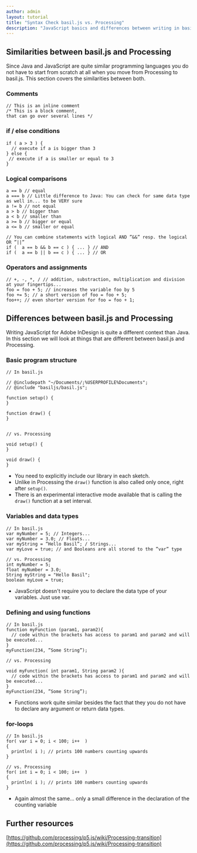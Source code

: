 ```yaml
---
author: admin
layout: tutorial
title: "Syntax Check basil.js vs. Processing"
description: "JavaScript basics and differences between writing in basil.js and Processing."
---
```


## Similarities between basil.js and Processing

Since Java and JavaScript are quite similar programming languages you do not have to start from scratch at all when you move from Processing to basil.js. This section covers the similarities between both.

### Comments

```
// This is an inline comment
/* This is a block comment,
that can go over several lines */
```

### if / else conditions

```
if ( a > 3 ) { 
  // execute if a is bigger than 3
} else {
 // execute if a is smaller or equal to 3
}
```

### Logical comparisons

```
a == b // equal
a === b // Little difference to Java: You can check for same data type as well in... to be VERY sure
a != b // not equal
a > b // bigger than
a < b // smaller than
a >= b // bigger or equal
a <= b // smaller or equal

// You can combine statements with logical AND ”&&” resp. the logical OR ”||”
if (  a == b && b == c ) { ... } // AND
if (  a == b || b == c ) { ... } // OR
```

### Operators and assignments

```
// +, -, *, / // addition, substraction, multiplication and division at your fingertips...
foo = foo + 5; // increases the variable foo by 5
foo += 5; // a short version of foo = foo + 5;
foo++; // even shorter version for foo = foo + 1;
```

## Differences between basil.js and Processing

Writing JavaScript for Adobe InDesign is quite a different context than Java. In this section we will look at things that are different between basil.js and Processing.

### Basic program structure

```
// In basil.js

// @includepath "~/Documents/;%USERPROFILE%Documents";
// @include "basiljs/basil.js";

function setup() {
}

function draw() {
}


// vs. Processing

void setup() {
}

void draw() {
}
```

- You need to explicitly include our library in each sketch.
- Unlike in Processing the `draw()` function is also called only once, right after `setup()`.
- There is an experimental interactive mode available that is calling the `draw()` function at a set interval.

### Variables and data types

```
// In basil.js
var myNumber = 5; // Integers...
var myNumber = 3.0; // Floats...
var myString = ”Hello Basil”; / Strings...
var myLove = true; // and Booleans are all stored to the ”var” type

// vs. Processing
int myNumber = 5;
float myNumber = 3.0;
String myString = "Hello Basil";
boolean myLove = true;
```

- JavaScript doesn't require you to declare the data type of your variables. Just use var.

### Defining and using functions

```
// In basil.js
function myFunction (param1, param2){
  // code within the brackets has access to param1 and param2 and will be executed...
}
myFunction(234, ”Some String”);

// vs. Processing

void myFunction( int param1, String param2 ){
  // code within the brackets has access to param1 and param2 and will be executed...
}
myFunction(234, ”Some String”); 
```

- Functions work quite similar besides the fact that they you do not have to declare any argument or return data types.

### for-loops

```
// In basil.js
for( var i = 0; i < 100; i++  )
{
  println( i ); // prints 100 numbers counting upwards
}

// vs. Processing
for( int i = 0; i < 100; i++  )
{
  println( i ); // prints 100 numbers counting upwards
}
```

- Again almost the same... only a small difference in the declaration of the counting variable

## Further resources 

[https://github.com/processing/p5.js/wiki/Processing-transition](https://github.com/processing/p5.js/wiki/Processing-transition)